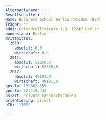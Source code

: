 ```yaml
---
Alternativname: ''
Gesellschafter: ''
Name: Business School Berlin Potsdam (BSP)
Träger: ''
addi: Calandrellistraße 1-9, 12247 Berlin
bundesland: Berlin
drittmittel:
  2010:
    absolut: 0.0
    wirtschaft: 0.0
  2011:
    absolut: 52250.0
    wirtschaft: 52250.0
  2012:
    absolut: 49191.0
    wirtschaft: 49191.0
gps-la: 13.062.555
gps-lo: 52.419.443
hs-art: Private Fachhochschulen
orientierung: privat
uID: '1760'

---
```


